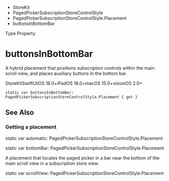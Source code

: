 

- StoreKit
- PagedPickerSubscriptionStoreControlStyle
- PagedPickerSubscriptionStoreControlStyle.Placement
-  buttonsInBottomBar 

Type Property

# buttonsInBottomBar

A hybrid placement that positions subscription controls within the main scroll view, and places auxiliary buttons in the bottom bar.

StoreKitSwiftUIiOS 18.0+iPadOS 18.0+macOS 15.0+visionOS 2.0+

``` source
static var buttonsInBottomBar: PagedPickerSubscriptionStoreControlStyle.Placement { get }
```

## See Also

### Getting a placement

static var automatic: PagedPickerSubscriptionStoreControlStyle.Placement

static var bottomBar: PagedPickerSubscriptionStoreControlStyle.Placement

A placement that locates the paged picker in a bar near the bottom of the main scroll view in a subscription store view.

static var scrollView: PagedPickerSubscriptionStoreControlStyle.Placement

